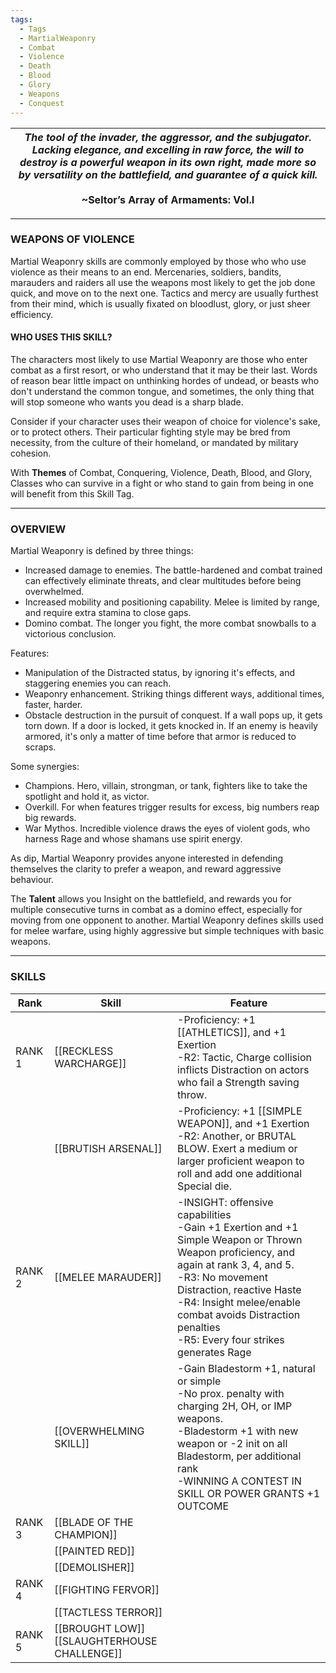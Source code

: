 ```yaml
---
tags:
  - Tags
  - MartialWeaponry
  - Combat
  - Violence
  - Death
  - Blood
  - Glory
  - Weapons
  - Conquest
---
```


| *The tool of the invader, the aggressor, and the subjugator. Lacking elegance, and excelling in raw force, the will to destroy is a powerful weapon in its own right, made more so by versatility on the battlefield, and guarantee of a quick kill.*<br><br>~Seltor’s Array of Armaments: Vol.I |
| ------------------------------------------------------------------------------------------------------------------------------------------------------------------------------------------------------------------------------------------------------------------------------------------------ |

________________________
### WEAPONS OF VIOLENCE

Martial Weaponry skills are commonly employed by those who who use violence as their means to an end. Mercenaries, soldiers, bandits, marauders and raiders all use the weapons most likely to get the job done quick, and move on to the next one. Tactics and mercy are usually furthest from their mind, which is usually fixated on bloodlust, glory, or just sheer efficiency.

#### WHO USES THIS SKILL?

The characters most likely to use Martial Weaponry are those who enter combat as a first resort, or who understand that it may be their last. Words of reason bear little impact on unthinking hordes of undead, or beasts who don't understand the common tongue, and sometimes, the only thing that will stop someone who wants you dead is a sharp blade.

Consider if your character uses their weapon of choice for violence's sake, or to protect others. Their particular fighting style may be bred from necessity, from the culture of their homeland, or mandated by military cohesion.

With **Themes** of Combat, Conquering, Violence, Death, Blood, and Glory, Classes who can survive in a fight or who stand to gain from being in one will benefit from this Skill Tag.

---
### OVERVIEW

Martial Weaponry is defined by three things:
- Increased damage to enemies. The battle-hardened and combat trained can effectively eliminate threats, and clear multitudes before being overwhelmed.
- Increased mobility and positioning capability. Melee is limited by range, and require extra stamina to close gaps.
- Domino combat. The longer you fight, the more combat snowballs to a victorious conclusion.

Features:
- Manipulation of the Distracted status, by ignoring it's effects, and staggering enemies you can reach.
- Weaponry enhancement. Striking things different ways, additional times, faster, harder.
- Obstacle destruction in the pursuit of conquest. If a wall pops up, it gets torn down. If a door is locked, it gets knocked in. If an enemy is heavily armored, it's only a matter of time before that armor is reduced to scraps.

Some synergies:
- Champions. Hero, villain, strongman, or tank, fighters like to take the spotlight and hold it, as victor.
- Overkill. For when features trigger results for excess, big numbers reap big rewards.
- War Mythos. Incredible violence draws the eyes of violent gods, who harness Rage and whose shamans use spirit energy.

As dip, Martial Weaponry provides anyone interested in defending themselves the clarity to prefer a weapon, and reward aggressive behaviour.

The **Talent** allows you Insight on the battlefield, and rewards you for multiple consecutive turns in combat as a domino effect, especially for moving from one opponent to another.
Martial Weaponry defines skills used for melee warfare, using highly aggressive but simple techniques with basic weapons.

---
### SKILLS

| Rank   | Skill                                           | Feature                                                                                                                                                                                                                                                                                            |
| ------ | ----------------------------------------------- | -------------------------------------------------------------------------------------------------------------------------------------------------------------------------------------------------------------------------------------------------------------------------------------------------- |
| RANK 1 | [[RECKLESS WARCHARGE]]                          | -Proficiency: +1 [[ATHLETICS]], and +1 Exertion<br>-R2: Tactic, Charge collision inflicts Distraction on actors who fail a Strength saving throw.                                                                                                                                                  |
|        | [[BRUTISH ARSENAL]]                             | -Proficiency: +1 [[SIMPLE WEAPON]], and +1 Exertion<br>-R2: Another, or BRUTAL BLOW. Exert a medium or larger proficient weapon to roll and add one additional Special die.                                                                                                                        |
| RANK 2 | [[MELEE MARAUDER]]                              | -INSIGHT: offensive capabilities<br>-Gain +1 Exertion and +1 Simple Weapon or Thrown Weapon proficiency, and again at rank 3, 4, and 5.<br>-R3: No movement Distraction, reactive Haste<br>-R4: Insight melee/enable combat avoids Distraction penalties<br>-R5: Every four strikes generates Rage |
|        | [[OVERWHELMING SKILL]]                          | -Gain Bladestorm +1, natural or simple<br>-No prox. penalty with charging 2H, OH, or IMP weapons.<br>-Bladestorm +1 with new weapon or -2 init on all Bladestorm, per additional rank<br>-WINNING A CONTEST IN SKILL OR POWER GRANTS +1 OUTCOME                                                    |
| RANK 3 | [[BLADE OF THE CHAMPION]]                       |                                                                                                                                                                                                                                                                                                    |
|        | [[PAINTED RED]]                                 |                                                                                                                                                                                                                                                                                                    |
|        | [[DEMOLISHER]]                                  |                                                                                                                                                                                                                                                                                                    |
| RANK 4 | [[FIGHTING FERVOR]]                             |                                                                                                                                                                                                                                                                                                    |
|        | [[TACTLESS TERROR]]                             |                                                                                                                                                                                                                                                                                                    |
| RANK 5 | [[BROUGHT LOW]]<br>[[SLAUGHTERHOUSE CHALLENGE]] |                                                                                                                                                                                                                                                                                                    |
